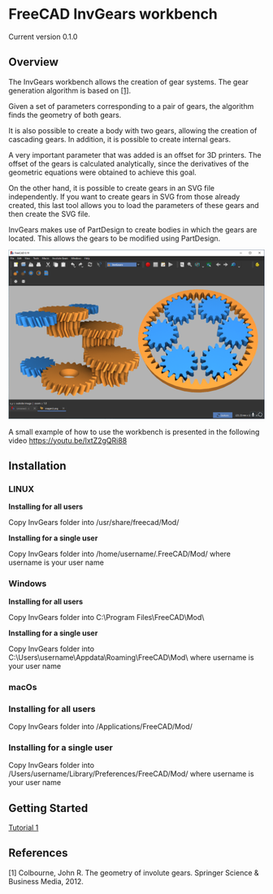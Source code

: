 # FreeCAD InvGears workbench

Current version 0.1.0


## Overview

The InvGears workbench allows the creation of gear systems. The gear generation algorithm is based on [[1]](#1).

Given a set of parameters corresponding to a pair of gears, the algorithm finds the geometry of both gears.

It is also possible to create a body with two gears, allowing the creation of cascading gears.
In addition, it is possible to create internal gears.

A very important parameter that was added is an offset for 3D printers. The offset of the gears is calculated analytically, since the derivatives of the geometric equations were obtained to achieve this goal.

On the other hand, it is possible to create gears in an SVG file independently. If you want to create gears in SVG from those already created, this last tool allows you to load the parameters of these gears and then create the SVG file.


InvGears makes use of PartDesign to create bodies in which the gears are located. This allows the gears to be modified using PartDesign.



![](Resources/media/mainImage.png)


A small example of how to use the workbench is presented in the following video
https://youtu.be/lxtZ2gQRi88

## Installation


### **LINUX**

**Installing for all users**

Copy InvGears folder into /usr/share/freecad/Mod/


**Installing for a single user**

Copy InvGears folder into /home/username/.FreeCAD/Mod/  where username is your user name


### **Windows**

**Installing for all users**

Copy InvGears folder into C:\Program Files\FreeCAD\Mod\


**Installing for a single user**

Copy InvGears folder into C:\Users\username\Appdata\Roaming\FreeCAD\Mod\ where username is your user name


### **macOs**

### Installing for all users

Copy InvGears folder into /Applications/FreeCAD/Mod/


### Installing for a single user

Copy InvGears folder into /Users/username/Library/Preferences/FreeCAD/Mod/ where username is your user name



## Getting Started

[Tutorial 1](Resources/tutorial/tutorial1.md)


## References
<a id="1">[1]</a> 
Colbourne, John R. The geometry of involute gears. Springer Science & Business Media, 2012.
